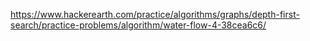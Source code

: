 https://www.hackerearth.com/practice/algorithms/graphs/depth-first-search/practice-problems/algorithm/water-flow-4-38cea6c6/
